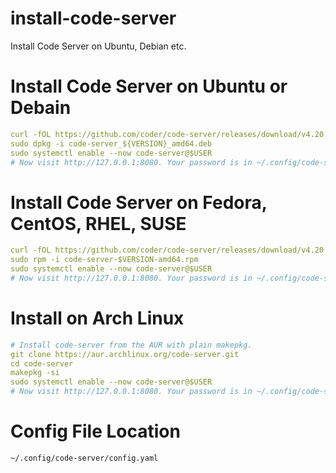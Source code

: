 # install-code-server
Install Code Server on Ubuntu, Debian etc.

# Install Code Server on Ubuntu or Debain

```yml
curl -fOL https://github.com/coder/code-server/releases/download/v4.20.0/code-server_4.20.0_amd64.deb
sudo dpkg -i code-server_${VERSION}_amd64.deb
sudo systemctl enable --now code-server@$USER
# Now visit http://127.0.0.1:8080. Your password is in ~/.config/code-server/config.yaml
```

# Install Code Server on Fedora, CentOS, RHEL, SUSE
```yml
curl -fOL https://github.com/coder/code-server/releases/download/v4.20.0/code-server_4.20.0_arm64.deb
sudo rpm -i code-server-$VERSION-amd64.rpm
sudo systemctl enable --now code-server@$USER
# Now visit http://127.0.0.1:8080. Your password is in ~/.config/code-server/config.yaml
```

# Install on Arch Linux

```yml
# Install code-server from the AUR with plain makepkg.
git clone https://aur.archlinux.org/code-server.git
cd code-server
makepkg -si
sudo systemctl enable --now code-server@$USER
# Now visit http://127.0.0.1:8080. Your password is in ~/.config/code-server/config.yaml
```

# Config File Location 
```
~/.config/code-server/config.yaml
```
